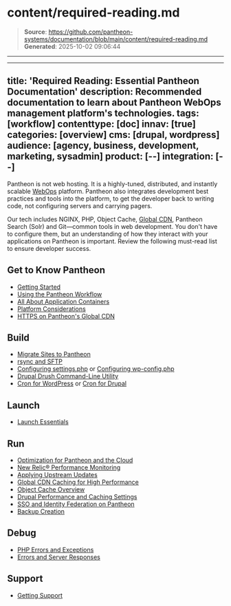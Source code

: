 # content/required-reading.md

> **Source**: https://github.com/pantheon-systems/documentation/blob/main/content/required-reading.md
> **Generated**: 2025-10-02 09:06:44

---

---
title: 'Required Reading: Essential Pantheon Documentation'
description: Recommended documentation to learn about Pantheon WebOps management platform's technologies.
tags: [workflow]
contenttype: [doc]
innav: [true]
categories: [overview]
cms: [drupal, wordpress]
audience: [agency, business, development, marketing, sysadmin]
product: [--]
integration: [--]
---

Pantheon is not web hosting. It is a highly-tuned, distributed, and instantly scalable [WebOps](https://en.wikipedia.org/wiki/Web_operations) platform. Pantheon also integrates development best practices and tools into the platform, to get the developer back to writing code, not configuring servers and carrying pagers.

Our tech includes NGINX, PHP, Object Cache, [Global CDN](/guides/global-cdn/global-cdn-caching), Pantheon Search (Solr) and Git—common tools in web development. You don't have to configure them, but an understanding of how they interact with your applications on Pantheon is important. Review the following must-read list to ensure developer success.

## Get to Know Pantheon

- [Getting Started](/guides/getstarted)
- [Using the Pantheon Workflow](/pantheon-workflow)
- [All About Application Containers](/application-containers)
- [Platform Considerations](/guides/platform-considerations)
- [HTTPS on Pantheon's Global CDN](/guides/global-cdn/https)

## Build
- [Migrate Sites to Pantheon](/guides/guided)
- [rsync and SFTP](/guides/sftp/rsync-and-sftp)
- [Configuring settings.php](/guides/php/settings-php) or [Configuring wp-config.php](/guides/php/wp-config-php)
- [Drupal Drush Command-Line Utility](/guides/drush)
- [Cron for WordPress](/guides/wordpress-developer/wordpress-cron) or [Cron for Drupal](/drupal-cron)

## Launch
- [Launch Essentials](/guides/launch)

## Run
- [Optimization for Pantheon and the Cloud](/cloud-optimization)
- [New Relic&reg; Performance Monitoring](/guides/new-relic)
- [Applying Upstream Updates](/core-updates)
- [Global CDN Caching for High Performance](/guides/global-cdn/global-cdn-caching)
- [Object Cache Overview](/object-cache)
- [Drupal Performance and Caching Settings](/drupal-cache)
- [SSO and Identity Federation on Pantheon](/guides/sso)
- [Backup Creation](/guides/backups)

## Debug
- [PHP Errors and Exceptions](/guides/php/php-errors)
- [Errors and Server Responses](/guides/errors-and-server-responses)

## Support
- [Getting Support](/guides/support)
